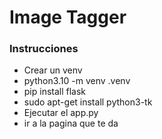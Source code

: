 # Image Tagger
### Instrucciones
- Crear un venv
- python3.10 -m venv .venv
- pip install flask
- sudo apt-get install python3-tk
- Ejecutar el app.py
- ir a la pagina que te da
